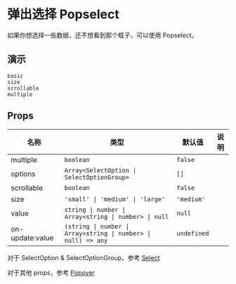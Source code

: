 # 弹出选择 Popselect

如果你想选择一些数据，还不想看到那个框子，可以使用 Popselect。

## 演示

```demo
basic
size
scrollable
multiple
```

## Props

| 名称 | 类型 | 默认值 | 说明 |
| --- | --- | --- | --- |
| multiple | `boolean` | `false` |  |
| options | `Array<SelectOption \| SelectOptionGroup>` | `[]` |  |
| scrollable | `boolean` | `false` |  |
| size | `'small' \| 'medium' \| 'large'` | `'medium'` |  |
| value | `string \| number \| Array<string \| number> \| null` | `null` |  |
| on-update:value | `(string \| number \| Array<string \| number> \| null) => any` | `undefined` |  |

对于 SelectOption & SelectOptionGroup，参考 [Select](n-select#SelectOption-Type)

对于其他 props，参考 [Popover](n-popover#Props)
